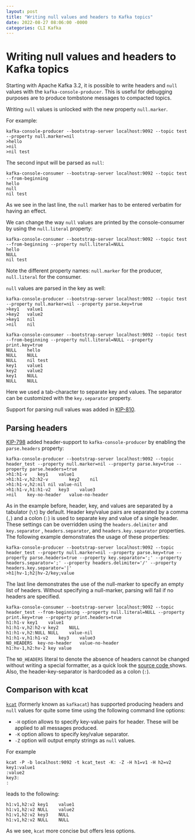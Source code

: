 ```yaml
---
layout: post
title: "Writing null values and headers to Kafka topics"
date: 2022-08-27 08:06:00 -0000
categories: CLI Kafka
---
```


# Writing null values and headers to Kafka topics

Starting with Apache Kafka 3.2, it is possible to write headers and `null` values with the `kafka-console-producer`. This is useful for debugging purposes are to produce tombstone messages to compacted topics.

Writing `null` values is unlocked with the new property `null.marker`.

For example:
```shell
kafka-console-producer --bootstrap-server localhost:9092 --topic test --property null.marker=nil
>hello
>nil
>nil test
```
The second input will be parsed as `null`:
```shell
kafka-console-consumer --bootstrap-server localhost:9092 --topic test --from-beginning
hello
null
nil test
```
As we see in the last line, the `null` marker has to be entered verbatim for having an effect.

We can change the way `null` values are printed by the console-consumer by using the `null.literal` property:
```shell
kafka-console-consumer --bootstrap-server localhost:9092 --topic test --from-beginning --property null.literal=NULL
hello
NULL
nil test
```
Note the different property names: `null.marker` for the producer, `null.literal` for the consumer.

`null` values are parsed in the key as well:
```shell
kafka-console-producer --bootstrap-server localhost:9092 --topic test --property null.marker=nil --property parse.key=true
>key1	value1
>key2	value2
>key1	nil
>nil	nil

kafka-console-consumer --bootstrap-server localhost:9092 --topic test --from-beginning --property null.literal=NULL --property print.key=true
NULL	hello
NULL	NULL
NULL	nil test
key1	value1
key2	value2
key1	NULL
NULL	NULL
```
Here we used a tab-character to separate key and values. The separator can be customized with the `key.separator` property.

Support for parsing null values was added in [KIP-810](https://cwiki.apache.org/confluence/display/KAFKA/KIP-810%3A+Allow+producing+records+with+null+values+in+Kafka+Console+Producer).

## Parsing headers

[KIP-798](https://cwiki.apache.org/confluence/display/KAFKA/KIP-798%3A+Add+possibility+to+write+kafka+headers+in+Kafka+Console+Producer) added header-support to `kafka-console-producer` by enabling the `parse.headers` property:
```shell
kafka-console-producer --bootstrap-server localhost:9092 --topic header_test --property null.marker=nil --property parse.key=true --property parse.headers=true
>h1:h1-v	key1	value1
>h1:h1-v,h2:h2-v        key2	nil
>h1:h1-v,h2:nil	nil	value-nil
>h1:h1-v,h1:h1-v2	key3	value3
>nil	key-no-header	value-no-header
```
As in the example before, header, key, and values are separated by a tabulator (`\t`) by default. Header key/value pairs are separated by a comma (`,`) and a colon (`:`) is used to separate key and value of a single header. These settings can be overridden using the `headers.delimiter` and `key.separator` , `headers.separator`, and `headers.key.separator` properties.
The following example demonstrates the usage of these properties:
```shell
kafka-console-producer --bootstrap-server localhost:9092 --topic header_test --property null.marker=nil --property parse.key=true --property parse.headers=true --property key.separator=';' --property headers.separator=';' --property headers.delimiter='/' --property headers.key.separator='|'
>h1|hv-1;h2|hv-2/key;value
```

The last line demonstrates the use of the null-marker to specify an empty list of headers. Without specifying a null-marker, parsing will fail if no headers are specified.

```shell
kafka-console-consumer --bootstrap-server localhost:9092 --topic header_test --from-beginning --property null.literal=NULL --property print.key=true --property print.headers=true
h1:h1-v	key1	value1
h1:h1-v,h2:h2-v	key2	NULL
h1:h1-v,h2:NULL	NULL	value-nil
h1:h1-v,h1:h1-v2	key3	value3
NO_HEADERS	key-no-header	value-no-header
h1:hv-1,h2:hv-2	key	value
```
The `NO_HEADERS` literal to denote the absence of headers cannot be changed without writing a special formatter, as a quick look the [source code ](https://github.com/apache/kafka/blob/481fefb4f9ca0ecf83b72116977416d3a0472127/core/src/main/scala/kafka/tools/ConsoleConsumer.scala#L569)  shows. Also, the header-key-separator is hardcoded as a colon (`:`).


## Comparison with kcat

[`kcat`](https://github.com/edenhill/kcat) (formerly known as `kafkacat`) has supported producing headers and `null` values for quite some time using the following command line options:

- `-H` option allows to specify key-value pairs for header. These will be applied to all messages produced.
- `-K` option allows to specify key/value separator.
- `-Z` option will output empty strings as `null` values.

For example
```shell
kcat -P -b localhost:9092 -t kcat_test -K: -Z -H h1=v1 -H h2=v2
key1:value1
:value2
key3:
:
```
leads to the following:
```
h1:v1,h2:v2	key1	value1
h1:v1,h2:v2	NULL	value2
h1:v1,h2:v2	key3	NULL
h1:v1,h2:v2	NULL	NULL
```

As we see, `kcat` more concise but offers less options.
